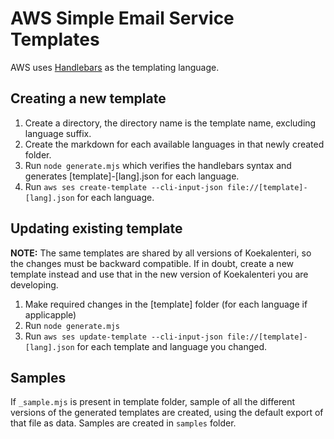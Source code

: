 # AWS Simple Email Service Templates

AWS uses [Handlebars](https://handlebarsjs.com/) as the templating language.

## Creating a new template

1. Create a directory, the directory name is the template name, excluding language suffix.
1. Create the markdown for each available languages in that newly created folder.
1. Run `node generate.mjs` which verifies the handlebars syntax and generates [template]-[lang].json for each language.
1. Run `aws ses create-template --cli-input-json file://[template]-[lang].json` for each language.

## Updating existing template

**NOTE:** The same templates are shared by all versions of Koekalenteri, so the changes must be backward compatible. If in doubt, create a new template instead and use that in the new version of Koekalenteri you are developing.

1. Make required changes in the [template] folder (for each language if applicapple)
1. Run `node generate.mjs`
1. Run `aws ses update-template --cli-input-json file://[template]-[lang].json` for each template and language you changed.

## Samples

If `_sample.mjs` is present in template folder, sample of all the different versions of the generated templates are created, using the default export of that file as data.
Samples are created in `samples` folder.
